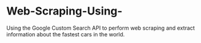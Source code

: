 # Web-Scraping-Using-
Using the Google Custom Search API to perform web scraping and extract information about the fastest cars in the world.
